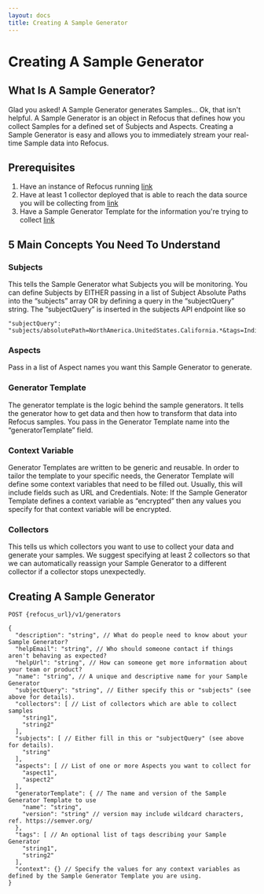 ```yaml
---
layout: docs
title: Creating A Sample Generator
---
```


# Creating A Sample Generator

## What Is A Sample Generator?

Glad you asked! A Sample Generator generates Samples... Ok, that isn't helpful. A Sample Generator is an object in Refocus that defines how you collect Samples for a defined set of Subjects and Aspects. Creating a Sample Generator is easy and allows you to immediately stream your real-time Sample data into Refocus.

## Prerequisites

1. Have an instance of Refocus running [link](https://salesforce.github.io/refocus/docs/03-quickstartheroku.html)
2. Have at least 1 collector deployed that is able to reach the data source you will be collecting from [link](https://github.com/salesforce/refocus-collector#installation)
3. Have a Sample Generator Template for the information you're trying to collect [link](https://github.com/salesforce/refocus-sample-generator-template-utils#refocus-sample-generator-template-utils-refocus-sample-generator-template-utilities)

## 5 Main Concepts You Need To Understand

### Subjects 

This tells the Sample Generator what Subjects you will be monitoring. You can define Subjects by EITHER
passing in a list of Subject Absolute Paths into the “subjects” array
OR
by defining a query in the “subjectQuery” string. The “subjectQuery” is inserted in the subjects API endpoint like so 

```
"subjectQuery": "subjects/absolutePath=NorthAmerica.UnitedStates.California.*&tags=Indigo" 
```

### Aspects

Pass in a list of Aspect names you want this Sample Generator to generate.

### Generator Template

The generator template is the logic behind the sample generators. It tells the generator how to get data and then how to transform that data into Refocus samples. You pass in the Generator Template name into the “generatorTemplate” field.

### Context Variable

Generator Templates are written to be generic and reusable. In order to tailor the template to your specific needs, the Generator Template will define some context variables that need to be filled out. Usually, this will include fields such as URL and Credentials.
Note: If the Sample Generator Template defines a context variable as “encrypted” then any values you specify for that context variable will be encrypted.

### Collectors

This tells us which collectors you want to use to collect your data and generate your samples. We suggest specifying at least 2 collectors so that we can automatically reassign your Sample Generator to a different collector if a collector stops unexpectedly.

## Creating A Sample Generator

```
POST {refocus_url}/v1/generators
```
```
{
  "description": "string", // What do people need to know about your Sample Generator?
  "helpEmail": "string", // Who should someone contact if things aren't behaving as expected?
  "helpUrl": "string", // How can someone get more information about your team or product?
  "name": "string", // A unique and descriptive name for your Sample Generator
  "subjectQuery": "string", // Either specify this or "subjects" (see above for details).
  "collectors": [ // List of collectors which are able to collect samples
    "string1",
    "string2"
  ],
  "subjects": [ // Either fill in this or "subjectQuery" (see above for details).
    "string"
  ],
  "aspects": [ // List of one or more Aspects you want to collect for
    "aspect1",
    "aspect2"
  ],
  "generatorTemplate": { // The name and version of the Sample Generator Template to use
    "name": "string",
    "version": "string" // version may include wildcard characters, ref. https://semver.org/
  },
  "tags": [ // An optional list of tags describing your Sample Generator
    "string1",
    "string2"
  ],
  "context": {} // Specify the values for any context variables as defined by the Sample Generator Template you are using.
}
```

